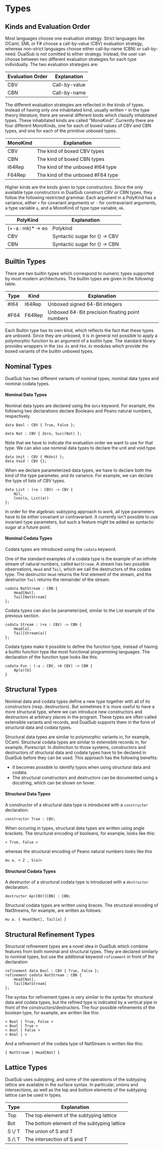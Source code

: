 # Types

## Kinds and Evaluation Order

Most languages choose one evaluation strategy.
Strict languages like OCaml, SML or F# choose a call-by-value (CBV) evaluation strategy, whereas non-strict languages choose either
call-by-name (CBN) or call-by-need.
DualSub is not comitted to either strategy.
Instead, the user can choose between two different evaluation strategies for each type individually.
The two evaluation strategies are:

| Evaluation Order | Explanation    |
|------------------|----------------|
| CBV              | Call-by-value  |
| CBN              | Call-by-name   |

The different evaluation strategies are reflected in the kinds of types.
Instead of having only one inhabitated kind, usually written `*` in the type theory literature, there are several different kinds which classify inhabitated types.
These inhabitated kinds are called "MonoKind". Currently there are four different MonoKinds, one for each of boxed values of CBV and CBN types, and one for each of the primitive unboxed types.

| MonoKind         | Explanation                       |
|------------------|-----------------------------------|
| CBV              | The kind of boxed CBV types       |
| CBN              | The kind of boxed CBN types       |
| I64Rep           | The kind of the unboxed #I64 type | 
| F64Rep           | The kind of the unboxed #F64 type |

Higher kinds are the kinds given to type constructors.
Since the only available type constructors in DualSub construct CBV or CBN types, they follow the following restricted grammar.
Each argument in a PolyKind has a variance, either `+` for covariant arguments or `-` for contravariant arguments, a type variable `a`, and a
MonoKind of type type variable, `mk`.

| PolyKind          | Explanation                       |
|-------------------|-----------------------------------|
| (+-a : mk)* -> eo | Polykind                          |
| CBV               | Syntactic sugar for () -> CBV     |
| CBN               | Syntactic sugar for () -> CBN     |

## Builtin Types

There are two builtin types which correspond to numeric types supported by most modern architectures.
The builtin types are given in the following table.

| Type       | Kind    | Explanation                                     |
|------------|---------|-------------------------------------------------|
| #I64       | I64Rep  | Unboxed signed 64-Bit integers                  |
| #F64       | F64Rep  | Unboxed 64-Bit precision floating point numbers |

Each Builtin type has its own kind, which reflects the fact that these types are unboxed.
Since they are unboxed, it is in general not possible to apply a polymorphic function to an argument of a builtin type.
The standard library provides wrappers in the `I64.ds` and `F64.ds` modules which provide the boxed variants of the builtin unboxed types.

## Nominal Types

DualSub has two different variants of nominal types; nominal data types and nominal codata types.

#### Nominal Data Types

Nominal data types are declared using the `data` keyword.
For example, the following two declarations declare Booleans and Peano natural numbers, respectively.

```
data Bool : CBV { True, False };

data Nat : CBV { Zero, Succ(Nat) };
```

Note that we have to indicate the evaluation order we want to use for that type.
We can also use nominal data types to declare the unit and void type.

```
data Unit : CBV { MkUnit };
data Void : CBV {};
```

When we declare parameterized data types, we have to declare both the kind of the type parameter, and its variance.
For example, we can declare the type of lists of CBV types.

```
data List : (+a : CBV) -> CBV {
    Nil,
    Cons(a, List(a))
};
```

In order for the algebraic subtyping approach to work, all type parameters have to be either covariant or contravariant.
It currently isn't possible to use invariant type parameters, but such a feature might be added as syntactic sugar at a future point.

#### Nominal Codata Types

Codata types are introduced using the `codata` keyword.

One of the standard examples of a codata type is the example of an infinite stream of natural numbers, called `NatStream`.
A stream has two possible observations, `Head` and `Tail`, which we call the destructors of the codata type.
The destructor `Head` returns the first element of the stream, and the destructor `Tail` returns the remainder of the stream.

```
codata NatStream : CBN {
    Head[Nat], 
    Tail[NatStream]
};
```

Codata types can also be parameterized, similar to the List example of the previous section.

```
codata Stream : (+a : CBV) -> CBN {
    Head[a],
    Tail[Stream(a)]
};
```

Codata types make it possible to define the function type, instead of having a builtin function type like most functional programming languages.
The declaration of the function type looks like this.

```
codata Fun : (-a : CBV, +b CBV) -> CBN {
    Ap(a)[b]
}
```

## Structural Types

Nominal data and codata types define a new type together with all of its constructors (resp. destructors).
But sometimes it is more useful to have a more structural type, where we can introduce new constructors and destructors at arbitrary places in the program.
These types are often called extensible variants and records, and DualSub supports them in the form of structural data and codata types.

Structural data types are similar to polymorphic variants in, for example, OCaml.
Structural codata types are similar to extensible records in, for example, Purescript.
In distinction to those systems, constructors and destructors of structural data and codata types have to be declared in DualSub before they can be used.
This approach has the following benefits:

- It becomes possible to identify typos when using structural data and codata.
- The structural constructors and destructors can be documented using a docstring, which can be shown on hover.

#### Structural Data Types

A constructor of a structural data type is introduced with a `constructor` declaration.

```
constructor True : CBV;
```

When occuring in types, structural data types are written using angle brackets.
The structural encoding of booleans, for example, looks like this:
```
< True, False >
```
whereas the structural encoding of Peano natural numbers looks like this

```
mu a. < Z , S(a)>
```


#### Structural Codata Types

A destructor of a structural codata type is introduced with a `destructor` declaration.

```
destructor Ap(CBV)[CBN] : CBN;
```

Structural codata types are written using braces. The structural encoding of NatStreams, for example, are written as follows:

```
mu a. { Head[Nat], Tail[a] }
```

## Structural Refinement Types

Structural refinement types are a novel idea in DualSub which combine features from both nominal and structural types.
They are declared similarly to nominal types, but use the additional keyword `refinement` in front of the declaration

```
refinement data Bool : CBV { True, False };
refinement codata NatStream : CBN {
    Head[Nat],
    Tail[NatStream]
};
```

The syntax for refinement types is very similar to the syntax for structural data and codata types, but the refined type is indicated by a vertical pipe in front of the constructors/destructors.
The four possible refinements of the boolean type, for example, are written like this:
```
< Bool | True, False >
< Bool | True >
< Bool | False >
< Bool | >
```

And a refinement of the codata type of NatStream is written like this:

```
{ NatStream | Head[Nat] }
```

## Lattice Types

DualSub uses subtyping, and some of the operations of the subtyping lattice are available in the surface syntax.
In particular, unions and intersections, as well as the top and bottom elements of the subtyping lattice can be used in types.

| Type   | Explanation                                 |
|--------|---------------------------------------------|
| Top    | The top element of the subtyping lattice    |
| Bot    | The bottom element of the subtyping lattice |
| S \\/ T | The union of S and T                        |  
| S /\ T | The intersection of S and T                 |

